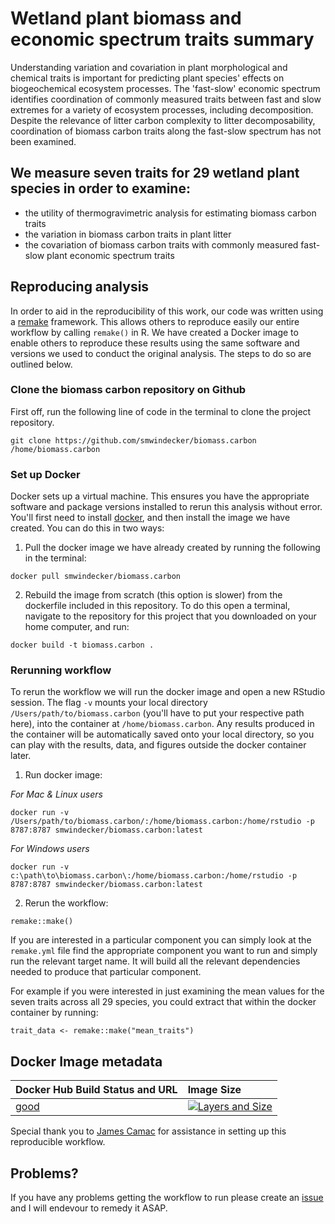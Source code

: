 
# Wetland plant biomass and economic spectrum traits summary 
Understanding variation and covariation in plant morphological and chemical traits is important for predicting plant species' effects on biogeochemical ecosystem processes. The 'fast-slow' economic spectrum identifies coordination of commonly measured traits between fast and slow extremes for a variety of ecosystem processes, including decomposition. Despite the relevance of litter carbon complexity to litter decomposability, coordination of biomass carbon traits along the fast-slow spectrum has not been examined. 

## We measure seven traits for 29 wetland plant species in order to examine:
* the utility of thermogravimetric analysis for estimating biomass carbon traits
* the variation in biomass carbon traits in plant litter 
* the covariation of biomass carbon traits with commonly measured fast-slow plant economic spectrum traits

## Reproducing analysis 
In order to aid in the reproducibility of this work, our code was written using a [remake](https://github.com/richfitz/remake) framework. This allows others to reproduce easily our entire workflow by calling `remake()` in R. We have created a Docker image to enable others to reproduce these results using the same software and versions we used to conduct the original analysis. The steps to do so are outlined below.

### Clone the biomass carbon repository on Github
First off, run the following line of code in the terminal to clone the project repository. 
```
git clone https://github.com/smwindecker/biomass.carbon /home/biomass.carbon
```

### Set up Docker
Docker sets up a virtual machine. This ensures you have the appropriate software and package versions installed to rerun this analysis without error. You'll first need to install [docker](https://www.docker.com/get-docker), and then install the image we have created. You can do this in two ways: 

1. Pull the docker image we have already created by running the following in the terminal:
```
docker pull smwindecker/biomass.carbon
```

2. Rebuild the image from scratch (this option is slower) from the dockerfile included in this repository. To do this open a terminal, navigate to the repository for this project that you downloaded on your home computer, and run:
```
docker build -t biomass.carbon .
```

### Rerunning workflow
To rerun the workflow we will run the docker image and open a new RStudio session. The flag `-v` mounts your local directory `/Users/path/to/biomass.carbon` (you'll have to put your respective path here), into the container at `/home/biomass.carbon`. Any results produced in the container will be automatically saved onto your local directory, so you can play with the results, data, and figures outside the docker container later.

1. Run docker image:

*For Mac & Linux users*
```
docker run -v /Users/path/to/biomass.carbon/:/home/biomass.carbon:/home/rstudio -p 8787:8787 smwindecker/biomass.carbon:latest
```

*For Windows users*
```
docker run -v c:\path\to\biomass.carbon\:/home/biomass.carbon:/home/rstudio -p 8787:8787 smwindecker/biomass.carbon:latest
```

2. Rerun the workflow:

```
remake::make()
```

If you are interested in a particular component you can simply look at the `remake.yml` file find the appropriate component you want to run and simply run the relevant target name. It will build all the relevant dependencies needed to produce that particular component.

For example if you were interested in just examining the mean values for the seven traits across all 29 species, you could extract that within the docker container by running:

```
trait_data <- remake::make("mean_traits")
```


## Docker Image metadata
| Docker Hub Build Status and URL                                | Image Size
| :-----------------------------------------                     | :--------------
| [good](https://registry.hub.docker.com/u/smwindecker/biomass.carbon/)  | [![Layers and Size](https://images.microbadger.com/badges/image/smwindecker/biomass.carbon.svg)](https://registry.hub.docker.com/u/smwindecker/biomass.carbon/)

Special thank you to [James Camac](https://github.com/jscamac) for assistance in setting up this reproducible workflow. 

## Problems?
If you have any problems getting the workflow to run please create an [issue](https://github.com/smwindecker/biomass.carbon/issues) and I will endevour to remedy it ASAP.
